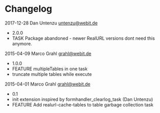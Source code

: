 Changelog
=========

2017-12-28 Dan Untenzu <untenzu@webit.de>

  * 2.0.0
  * TASK Package abandoned - newer RealURL versions dont need this anymore.

2015-04-09 Marco Grahl <grahl@webit.de>

  * 1.0.0
  * FEATURE multipleTables in one task
  * truncate multiple tables while execute

2015-04-01 Marco Grahl <grahl@webit.de>

  * 0.1
  * init extension inspired by formhandler_clearlog_task (Dan Untenzu)
  * FEATURE Add realurl-cache-tables to table garbage collection task

